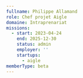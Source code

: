 ```yaml
---
fullname: Philippe Allamand
role: Chef projet Aigle
domaine: Intraprenariat
missions:
  - start: 2023-04-24
    end: 2025-12-30
    status: admin
    employer: ''
    startups:
      - aigle
memberType: beta
---
```

